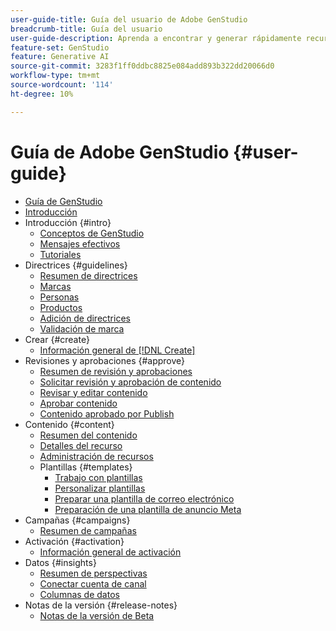 ```yaml
---
user-guide-title: Guía del usuario de Adobe GenStudio
breadcrumb-title: Guía del usuario
user-guide-description: Aprenda a encontrar y generar rápidamente recursos en la marca, crear variaciones y optimizar experiencias en función de las perspectivas de rendimiento de contenido en tiempo real.
feature-set: GenStudio
feature: Generative AI
source-git-commit: 3283f1ff0ddbc8825e084add893b322dd20066d0
workflow-type: tm+mt
source-wordcount: '114'
ht-degree: 10%

---
```



# Guía de Adobe GenStudio {#user-guide}

+ [Guía de GenStudio](home.md)
+ [Introducción](get-started.md)
+ Introducción {#intro}
   + [Conceptos de GenStudio](concepts.md)
   + [Mensajes efectivos](effective-prompts.md)
   + [Tutoriales](https://experienceleague.adobe.com/docs/genstudio/learning/tutorials.html)
+ Directrices {#guidelines}
   + [Resumen de directrices](guidelines/overview.md)
   + [Marcas](guidelines/brands.md)
   + [Personas](guidelines/personas.md)
   + [Productos](guidelines/products.md)
   + [Adición de directrices](guidelines/add-guidelines.md)
   + [Validación de marca](guidelines/brand-validation.md)
+ Crear {#create}
   + [Información general de [!DNL Create]](create/overview.md)
+ Revisiones y aprobaciones {#approve}
   + [Resumen de revisión y aprobaciones](approvals/overview.md)
   + [Solicitar revisión y aprobación de contenido](approvals/request-review.md)
   + [Revisar y editar contenido](approvals/review-and-edit.md)
   + [Aprobar contenido](approvals/approve-content.md)
   + [Contenido aprobado por Publish](approvals/publish-content.md)
+ Contenido {#content}
   + [Resumen del contenido](content/overview.md)
   + [Detalles del recurso](content/asset-details.md)
   + [Administración de recursos](content/manage-assets.md)
   + Plantillas {#templates}
      + [Trabajo con plantillas](content/use-templates.md)
      + [Personalizar plantillas](content/customize-template.md)
      + [Preparar una plantilla de correo electrónico](content/email-template.md)
      + [Preparación de una plantilla de anuncio Meta](content/meta-template.md)
+ Campañas {#campaigns}
   + [Resumen de campañas](campaigns/overview.md)
+ Activación {#activation}
   + [Información general de activación](activation/overview.md)
+ Datos {#insights}
   + [Resumen de perspectivas](insights/overview.md)
   + [Conectar cuenta de canal](insights/connect-channel.md)
   + [Columnas de datos](insights/data-columns.md)
+ Notas de la versión {#release-notes}
   + [Notas de la versión de Beta](beta-release-notes.md)


